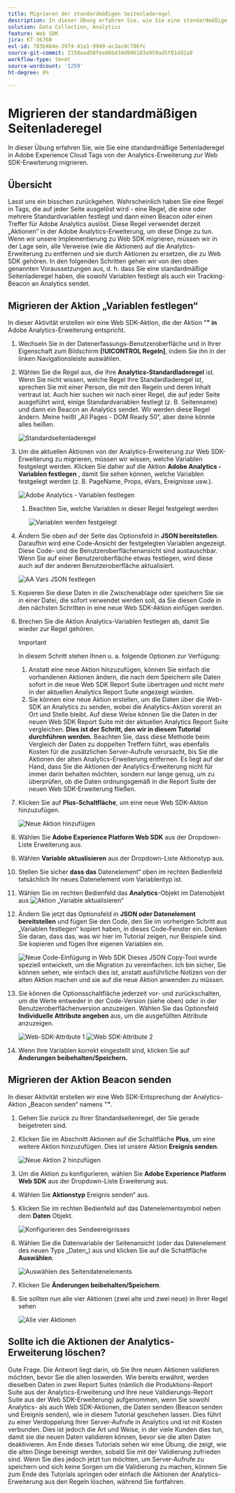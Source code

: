 ```yaml
---
title: Migrieren der standardmäßigen Seitenladeregel
description: In dieser Übung erfahren Sie, wie Sie eine standardmäßige Seitenladeregel in Adobe Experience Cloud Tags von der Analytics-Erweiterung zur Web SDK-Erweiterung migrieren.
solution: Data Collection, Analytics
feature: Web SDK
jira: KT-16760
exl-id: 783b464e-2974-41a1-9949-ac3ac0c786fc
source-git-commit: 2150ead50fee06b434d996183a959ad5f01dd2a8
workflow-type: tm+mt
source-wordcount: '1259'
ht-degree: 0%

---
```


# Migrieren der standardmäßigen Seitenladeregel

In dieser Übung erfahren Sie, wie Sie eine standardmäßige Seitenladeregel in Adobe Experience Cloud Tags von der Analytics-Erweiterung zur Web SDK-Erweiterung migrieren.

## Übersicht

Lasst uns ein bisschen zurückgehen. Wahrscheinlich haben Sie eine Regel in Tags, die auf jeder Seite ausgelöst wird - eine Regel, die eine oder mehrere Standardvariablen festlegt und dann einen Beacon oder einen Treffer für Adobe Analytics auslöst. Diese Regel verwendet derzeit „Aktionen“ in der Adobe Analytics-Erweiterung, um diese Dinge zu tun. Wenn wir unsere Implementierung zu Web SDK migrieren, müssen wir in der Lage sein, alle Verweise (wie die Aktionen) auf die Analytics-Erweiterung zu entfernen und sie durch Aktionen zu ersetzen, die zu Web SDK gehören. In den folgenden Schritten gehen wir von den oben genannten Voraussetzungen aus, d. h. dass Sie eine standardmäßige Seitenladeregel haben, die sowohl Variablen festlegt als auch ein Tracking-Beacon an Analytics sendet.

## Migrieren der Aktion „Variablen festlegen“

In dieser Aktivität erstellen wir eine Web SDK-Aktion, die der Aktion &quot;**&quot; in** Adobe Analytics-Erweiterung entspricht.

1. Wechseln Sie in der Datenerfassungs-Benutzeroberfläche und in Ihrer Eigenschaft zum Bildschirm **[!UICONTROL Regeln]**, indem Sie ihn in der linken Navigationsleiste auswählen.
1. Wählen Sie die Regel aus, die Ihre **Analytics-Standardladeregel** ist. Wenn Sie nicht wissen, welche Regel Ihre Standardladeregel ist, sprechen Sie mit einer Person, die mit den Regeln und deren Inhalt vertraut ist. Auch hier suchen wir nach einer Regel, die auf jeder Seite ausgeführt wird, einige Standardvariablen festlegt (z. B. Seitenname) und dann ein Beacon an Analytics sendet. Wir werden diese Regel ändern. Meine heißt „All Pages - DOM Ready 50“, aber deine könnte alles heißen.

   ![Standardseitenladeregel](assets/default-page-load-rule.jpg)

1. Um die aktuellen Aktionen von der Analytics-Erweiterung zur Web SDK-Erweiterung zu migrieren, müssen wir wissen, welche Variablen festgelegt werden. Klicken Sie daher auf die Aktion **Adobe Analytics - Variablen festlegen** , damit Sie sehen können, welche Variablen festgelegt werden (z. B. PageName, Props, eVars, Ereignisse usw.).

   ![Adobe Analytics - Variablen festlegen](assets/aa-set-variables.jpg)
   1. Beachten Sie, welche Variablen in dieser Regel festgelegt werden

      ![Variablen werden festgelegt](assets/aa-vars-set.jpg)

1. Ändern Sie oben auf der Seite das Optionsfeld in **JSON bereitstellen**. Daraufhin wird eine Code-Ansicht der festgelegten Variablen angezeigt. Diese Code- und die Benutzeroberflächenansicht sind austauschbar. Wenn Sie auf einer Benutzeroberfläche etwas festlegen, wird diese auch auf der anderen Benutzeroberfläche aktualisiert.

   ![AA Vars JSON festlegen](assets/aa-setvars-json.jpg)

1. Kopieren Sie diese Daten in die Zwischenablage oder speichern Sie sie in einer Datei, die sofort verwendet werden soll, da Sie diesen Code in den nächsten Schritten in eine neue Web SDK-Aktion einfügen werden.
1. Brechen Sie die Aktion Analytics-Variablen festlegen ab, damit Sie wieder zur Regel gehören.

   >[!IMPORTANT]
   >
   >In diesem Schritt stehen Ihnen u. a. folgende Optionen zur Verfügung:
   >1. Anstatt eine neue Aktion hinzuzufügen, können Sie einfach die vorhandenen Aktionen ändern, die nach dem Speichern alle Daten sofort in die neue Web SDK Report Suite übertragen und nicht mehr in der aktuellen Analytics Report Suite angezeigt würden.
   >1. Sie können eine neue Aktion erstellen, um die Daten über die Web-SDK an Analytics zu senden, wobei die Analytics-Aktion vorerst an Ort und Stelle bleibt. Auf diese Weise können Sie die Daten in der neuen Web SDK Report Suite mit der aktuellen Analytics Report Suite vergleichen. **Dies ist der Schritt, den wir in diesem Tutorial durchführen werden.** Beachten Sie, dass diese Methode beim Vergleich der Daten zu doppelten Treffern führt, was ebenfalls Kosten für die zusätzlichen Server-Aufrufe verursacht, bis Sie die Aktionen der alten Analytics-Erweiterung entfernen. Es liegt auf der Hand, dass Sie die Aktionen der Analytics-Erweiterung nicht für immer darin behalten möchten, sondern nur lange genug, um zu überprüfen, ob die Daten ordnungsgemäß in die Report Suite der neuen Web SDK-Erweiterung fließen.

1. Klicken Sie auf **Plus-Schaltfläche**, um eine neue Web SDK-Aktion hinzuzufügen.

   ![Neue Aktion hinzufügen](assets/add-new-action.jpg)

1. Wählen Sie **Adobe Experience Platform Web SDK** aus der Dropdown-Liste Erweiterung aus.
1. Wählen **Variable aktualisieren** aus der Dropdown-Liste Aktionstyp aus.
1. Stellen Sie sicher **dass das** Datenelement“ oben im rechten Bedienfeld tatsächlich Ihr neues Datenelement vom Variablentyp ist.
1. Wählen Sie im rechten Bedienfeld das **Analytics**-Objekt im Datenobjekt aus
   ![Aktion „Variable aktualisieren“](assets/define-update-variable-action.jpg)
1. Ändern Sie jetzt das Optionsfeld in **JSON oder Datenelement bereitstellen** und fügen Sie den Code, den Sie im vorherigen Schritt aus „Variablen festlegen“ kopiert haben, in dieses Code-Fenster ein. Denken Sie daran, dass das, was wir hier im Tutorial zeigen, nur Beispiele sind. Sie kopieren und fügen Ihre eigenen Variablen ein.

   ![Neue Code-Einfügung in Web SDK](assets/new-websdk-code-paste.jpg)
Dieses JSON Copy-Tool wurde speziell entwickelt, um die Migration zu vereinfachen. Ich bin sicher, Sie können sehen, wie einfach dies ist, anstatt ausführliche Notizen von der alten Aktion machen und sie auf die neue Aktion anwenden zu müssen.

1. Sie können die Optionsschaltfläche jederzeit vor- und zurückschalten, um die Werte entweder in der Code-Version (siehe oben) oder in der Benutzeroberflächenversion anzuzeigen. Wählen Sie das Optionsfeld **Individuelle Attribute angeben** aus, um die ausgefüllten Attribute anzuzeigen.

   ![Web-SDK-Attribute 1](assets/websdk-attributes-1.jpg)
   ![Web SDK-Attribute 2](assets/websdk-attributes-2.jpg)

1. Wenn Ihre Variablen korrekt eingestellt sind, klicken Sie auf **Änderungen beibehalten/Speichern.**

## Migrieren der Aktion Beacon senden

In dieser Aktivität erstellen wir eine Web SDK-Entsprechung der Analytics-Aktion „Beacon senden“ namens &quot;**&quot;**.

1. Gehen Sie zurück zu Ihrer Standardseitenregel, der Sie gerade beigetreten sind.
1. Klicken Sie im Abschnitt Aktionen auf die Schaltfläche **Plus**, um eine weitere Aktion hinzuzufügen. Dies ist unsere Aktion **Ereignis senden**.

   ![Neue Aktion 2 hinzufügen](assets/add-new-action-2.jpg)

1. Um die Aktion zu konfigurieren, wählen Sie **Adobe Experience Platform Web SDK** aus der Dropdown-Liste Erweiterung aus.
1. Wählen Sie **Aktionstyp** Ereignis senden“ aus.
1. Klicken Sie im rechten Bedienfeld auf das Datenelementsymbol neben dem **Daten** Objekt.

   ![Konfigurieren des Sendeereignisses](assets/send-event-config.jpg)

1. Wählen Sie die Datenvariable der Seitenansicht (oder das Datenelement des neuen Typs „Daten„) aus und klicken Sie auf die Schaltfläche **Auswählen**.

   ![Auswählen des Seitendatenelements](assets/select-data-element-variable.jpg)

1. Klicken Sie **Änderungen beibehalten/Speichern**.
1. Sie sollten nun alle vier Aktionen (zwei alte und zwei neue) in Ihrer Regel sehen

   ![Alle vier Aktionen](assets/all-four-actions.jpg)

## Sollte ich die Aktionen der Analytics-Erweiterung löschen?

Gute Frage. Die Antwort liegt darin, ob Sie Ihre neuen Aktionen validieren möchten, bevor Sie die alten loswerden. Wie bereits erwähnt, werden dieselben Daten in zwei Report Suites (nämlich die Produktions-Report Suite aus der Analytics-Erweiterung und Ihre neue Validierungs-Report Suite aus der Web SDK-Erweiterung) aufgenommen, wenn Sie sowohl Analytics- als auch Web SDK-Aktionen, die Daten senden (Beacon senden und Ereignis senden), wie in diesem Tutorial geschehen lassen. Dies führt zu einer Verdoppelung Ihrer Server-Aufrufe in Analytics und ist mit Kosten verbunden. Dies ist jedoch die Art und Weise, in der viele Kunden dies tun, damit sie die neuen Daten validieren können, bevor sie die alten Daten deaktivieren. Am Ende dieses Tutorials sehen wir eine Übung, die zeigt, wie die alten Dinge bereinigt werden, sobald Sie mit der Validierung zufrieden sind. Wenn Sie dies jedoch jetzt tun möchten, um Server-Aufrufe zu speichern und sich keine Sorgen um die Validierung zu machen, können Sie zum Ende des Tutorials springen oder einfach die Aktionen der Analytics-Erweiterung aus den Regeln löschen, während Sie fortfahren.
